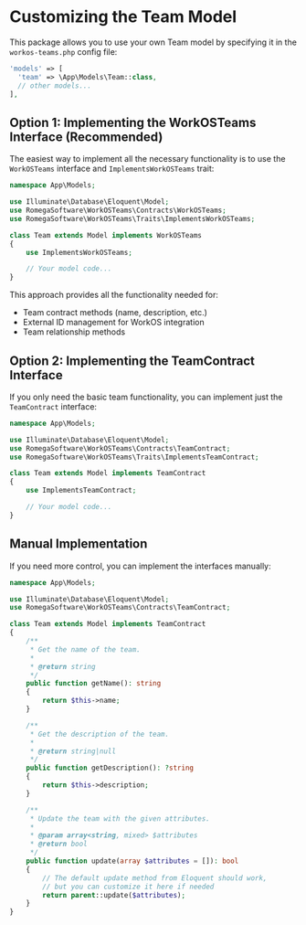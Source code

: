 # Customizing the Team Model

This package allows you to use your own Team model by specifying it in the `workos-teams.php` config file:

```php
'models' => [
  'team' => \App\Models\Team::class,
  // other models...
],
```

## Option 1: Implementing the WorkOSTeams Interface (Recommended)

The easiest way to implement all the necessary functionality is to use the `WorkOSTeams` interface and `ImplementsWorkOSTeams` trait:

```php
namespace App\Models;

use Illuminate\Database\Eloquent\Model;
use RomegaSoftware\WorkOSTeams\Contracts\WorkOSTeams;
use RomegaSoftware\WorkOSTeams\Traits\ImplementsWorkOSTeams;

class Team extends Model implements WorkOSTeams
{
    use ImplementsWorkOSTeams;

    // Your model code...
}
```

This approach provides all the functionality needed for:
- Team contract methods (name, description, etc.)
- External ID management for WorkOS integration
- Team relationship methods

## Option 2: Implementing the TeamContract Interface

If you only need the basic team functionality, you can implement just the `TeamContract` interface:

```php
namespace App\Models;

use Illuminate\Database\Eloquent\Model;
use RomegaSoftware\WorkOSTeams\Contracts\TeamContract;
use RomegaSoftware\WorkOSTeams\Traits\ImplementsTeamContract;

class Team extends Model implements TeamContract
{
    use ImplementsTeamContract;

    // Your model code...
}
```

## Manual Implementation

If you need more control, you can implement the interfaces manually:

```php
namespace App\Models;

use Illuminate\Database\Eloquent\Model;
use RomegaSoftware\WorkOSTeams\Contracts\TeamContract;

class Team extends Model implements TeamContract
{
    /**
     * Get the name of the team.
     *
     * @return string
     */
    public function getName(): string
    {
        return $this->name;
    }

    /**
     * Get the description of the team.
     *
     * @return string|null
     */
    public function getDescription(): ?string
    {
        return $this->description;
    }

    /**
     * Update the team with the given attributes.
     *
     * @param array<string, mixed> $attributes
     * @return bool
     */
    public function update(array $attributes = []): bool
    {
        // The default update method from Eloquent should work,
        // but you can customize it here if needed
        return parent::update($attributes);
    }
}
```